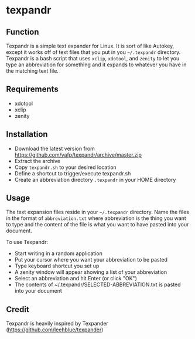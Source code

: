 # texpandr

## Function
Texpandr is a simple text expander for Linux. It is sort of like Autokey, except it works off of text files that you put in you `~/.texpandr` directory. Texpandr is a bash script that uses `xclip`, `xdotool`, and `zenity` to let you type an abbreviation for something and it expands to whatever you have in the matching text file.

## Requirements
- xdotool
- xclip
- zenity

## Installation
- Download the latest version from https://github.com/yafp/texpandr/archive/master.zip
- Extract the archive
- Copy `texpandr.sh` to your desired location
- Define a shortcut to trigger/execute texpandr.sh
- Create an abbreviation directory `.texpandr` in your HOME directory

## Usage
The text expansion files reside in your `~/.texpandr` directory. Name the files in the format of `abbreviation.txt` where abbreviation is the thing you want to type and the content of the file is what you want to have pasted into your document.

To use Texpandr:

* Start writing in a random application
* Put your cursor where you want your abbreviation to be pasted
* Type keyboard shortcut you set up
* A zenity window will appear showing a list of your abbreviation
* Select an abbreviation and hit Enter (or click "OK")
* The contents of ~/.texpandr/SELECTED-ABBREVIATION.txt is pasted into your document


## Credit
Texpandr is heavily inspired by Texpander (https://github.com/leehblue/texpander)

